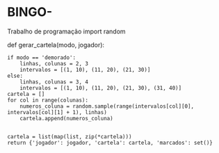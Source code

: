 # BINGO-
Trabalho de programação
import random

def gerar_cartela(modo, jogador):
    
    if modo == 'demorado':
        linhas, colunas = 2, 3
        intervalos = [(1, 10), (11, 20), (21, 30)]
    else:
        linhas, colunas = 3, 4
        intervalos = [(1, 10), (11, 20), (21, 30), (31, 40)]
    cartela = []
    for col in range(colunas):
        numeros_coluna = random.sample(range(intervalos[col][0], intervalos[col][1] + 1), linhas)
        cartela.append(numeros_coluna)
    
    
    cartela = list(map(list, zip(*cartela)))
    return {'jogador': jogador, 'cartela': cartela, 'marcados': set()}
